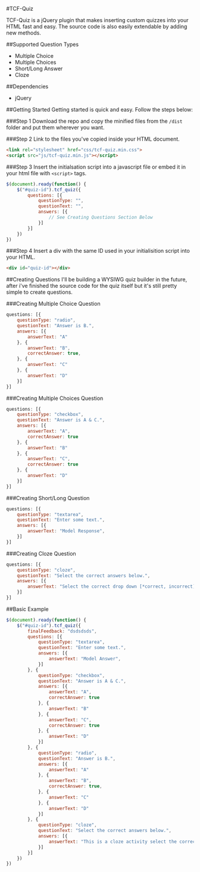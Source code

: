 #TCF-Quiz

TCF-Quiz is a jQuery plugin that makes inserting custom quizzes into your HTML fast and easy. The source code is also easily extendable by adding new methods. 

##Supported Question Types

* Multiple Choice
* Multiple Choices
* Short/Long Answer
* Cloze

##Dependencies
* jQuery

##Getting Started
Getting started is quick and easy. Follow the steps below:

###Step 1 
Download the repo and copy the minified files from the `/dist` folder and put them wherever you want.

###Step 2
Link to the files you've copied inside your HTML document.

```html
<link rel="stylesheet" href="css/tcf-quiz.min.css">
<script src="js/tcf-quiz.min.js"></script>
```

###Step 3
Insert the initialsation script into a javascript file or embed it in your html file with `<script>` tags.

```javascript
$(document).ready(function() {
    $("#quiz-id").tcf_quiz({
        questions: [{
            questionType: "",
            questionText: "",
            answers: [{
                // See Creating Questions Section Below
            }]
        }]
    })
})
```

###Step 4
Insert a div with the same ID used in your initialisition script into your HTML.

```html
<div id="quiz-id"></div>
```


##Creating Questions
I'll be building a WYSIWG quiz builder in the future, after i've finished the source code for the quiz itself but it's still pretty simple to create questions.

###Creating Multiple Choice Question
```javascript
questions: [{
    questionType: "radio",
    questionText: "Answer is B.",
    answers: [{
        answerText: "A"
    }, {
        answerText: "B",
        correctAnswer: true,
    }, {
        answerText: "C"
    }, {
        answerText: "D"
    }]
}]
```

###Creating Multiple Choices Question
```javascript
questions: [{
    questionType: "checkbox",
    questionText: "Answer is A & C.",
    answers: [{
        answerText: "A",
        correctAnswer: true
    }, {
        answerText: "B"
    }, {
        answerText: "C",
        correctAnswer: true
    }, {
        answerText: "D"
    }]
}]
```

###Creating Short/Long Question
```javascript
questions: [{
    questionType: "textarea",
    questionText: "Enter some text.",
    answers: [{
        answerText: "Model Response",
    }]
}]
```

###Creating Cloze Question
```javascript
questions: [{
    questionType: "cloze",
    questionText: "Select the correct answers below.",
    answers: [{
        answerText: "Select the correct drop down [*correct, incorrect] and do it again [incorrect, *correct]"
    }]
}]
```

##Basic Example
```javascript
$(document).ready(function() {
    $("#quiz-id").tcf_quiz({
        finalFeedback: "dsdsdsds",
        questions: [{
            questionType: "textarea",
            questionText: "Enter some text.",
            answers: [{
                answerText: "Model Answer",
            }]
        }, {
            questionType: "checkbox",
            questionText: "Answer is A & C.",
            answers: [{
                answerText: "A",
                correctAnswer: true
            }, {
                answerText: "B"
            }, {
                answerText: "C",
                correctAnswer: true
            }, {
                answerText: "D"
            }]
        }, {
            questionType: "radio",
            questionText: "Answer is B.",
            answers: [{
                answerText: "A"
            }, {
                answerText: "B",
                correctAnswer: true,
            }, {
                answerText: "C"
            }, {
                answerText: "D"
            }]
        }, {
            questionType: "cloze",
            questionText: "Select the correct answers below.",
            answers: [{
                answerText: "This is a cloze activity select the correct drop down [*correct, incorrect] and again [incorrect, *correct]"
            }]
        }]
    })
})
```